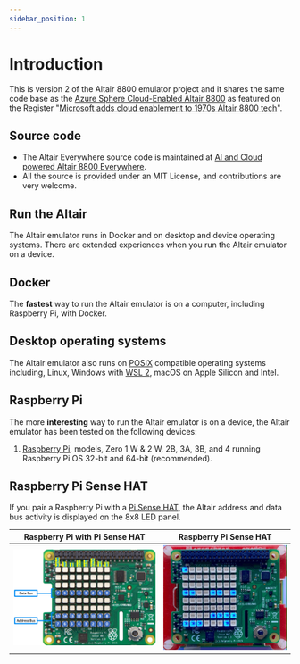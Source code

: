 ```yaml
---
sidebar_position: 1
---
```


# Introduction

This is version 2 of the Altair 8800 emulator project and it shares the same code base as the [Azure Sphere Cloud-Enabled Altair 8800](https://github.com/AzureSphereCloudEnabledAltair8800/AltairOnAzureSphere) as featured on the Register "[Microsoft adds cloud enablement to 1970s Altair 8800 tech](https://www.theregister.com/2021/07/16/altair_redux/)".

## Source code

- The Altair Everywhere source code is maintained at [AI and Cloud powered Altair 8800 Everywhere](https://github.com/gloveboxes/Altair_8800_Everywhere).
- All the source is provided under an MIT License, and contributions are very welcome.

## Run the Altair

The Altair emulator runs in Docker and on desktop and device operating systems. There are extended experiences when you run the Altair emulator on a device.

## Docker

The **fastest** way to run the Altair emulator is on a computer, including Raspberry Pi, with Docker.

## Desktop operating systems

The Altair emulator also runs on [POSIX](https://en.wikipedia.org/wiki/POSIX) compatible operating systems including, Linux, Windows with [WSL 2](https://docs.microsoft.com/en-us/windows/wsl/install), macOS on Apple Silicon and Intel.

## Raspberry Pi

The more **interesting** way to run the Altair emulator is on a device, the Altair emulator has been tested on the following devices:

1. [Raspberry Pi](https://www.raspberrypi.org/), models, Zero 1 W & 2 W, 2B, 3A, 3B, and 4 running Raspberry Pi OS 32-bit and 64-bit (recommended).

## Raspberry Pi Sense HAT

If you pair a Raspberry Pi with a [Pi Sense HAT](https://www.raspberrypi.com/products/sense-hat/), the Altair address and data bus activity is displayed on the 8x8 LED panel.

| Raspberry Pi with Pi Sense HAT  | Raspberry Pi Sense HAT |
|--|--|
| ![The image shows the address and data bus LEDs](img/raspberry_pi_sense_hat_map.png) | ![The gif shows the address and data bus LEDs in action](img/raspberry_pi_sense_hat.gif) |
